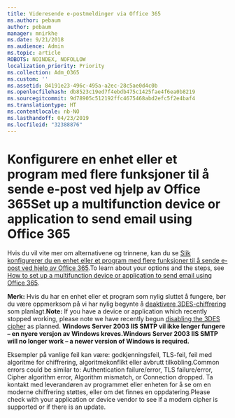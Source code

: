 ```yaml
---
title: Videresende e-postmeldinger via Office 365
ms.author: pebaum
author: pebaum
manager: mnirkhe
ms.date: 9/21/2018
ms.audience: Admin
ms.topic: article
ROBOTS: NOINDEX, NOFOLLOW
localization_priority: Priority
ms.collection: Adm_O365
ms.custom: ''
ms.assetid: 84191e23-496c-495a-a2ec-28c5ae0d4c0b
ms.openlocfilehash: db8523c19ed7f4ebdb475c1425fae4f6ea0b8219
ms.sourcegitcommit: 9d78905c512192ffc4675468abd2efc5f2e4baf4
ms.translationtype: HT
ms.contentlocale: nb-NO
ms.lasthandoff: 04/23/2019
ms.locfileid: "32388876"
---
```

# <a name="set-up-a-multifunction-device-or-application-to-send-email-using-office-365"></a><span data-ttu-id="8f923-102">Konfigurere en enhet eller et program med flere funksjoner til å sende e-post ved hjelp av Office 365</span><span class="sxs-lookup"><span data-stu-id="8f923-102">Set up a multifunction device or application to send email using Office 365</span></span>

<span data-ttu-id="8f923-103">Hvis du vil vite mer om alternativene og trinnene, kan du se [Slik konfigurerer du en enhet eller et program med flere funksjoner til å sende e-post ved hjelp av Office 365](https://support.office.com/article/69f58e99-c550-4274-ad18-c805d654b4c4).</span><span class="sxs-lookup"><span data-stu-id="8f923-103">To learn about your options and the steps, see [How to set up a multifunction device or application to send email using Office 365](https://support.office.com/article/69f58e99-c550-4274-ad18-c805d654b4c4).</span></span>
  
<span data-ttu-id="8f923-104">**Merk:** Hvis du har en enhet eller et program som nylig sluttet å fungere, bør du være oppmerksom på vi har nylig begynte å [deaktivere 3DES-chiffrering](https://docs.microsoft.com/office365/securitycompliance/technical-reference-details-about-encryption) som planlagt.</span><span class="sxs-lookup"><span data-stu-id="8f923-104">**Note:** If you have a device or application which recently stopped working, please note we have recently begun [disabling the 3DES cipher](https://docs.microsoft.com/office365/securitycompliance/technical-reference-details-about-encryption) as planned.</span></span>  <span data-ttu-id="8f923-105">**Windows Server 2003 IIS SMTP vil ikke lenger fungere – en nyere versjon av Windows kreves.**</span><span class="sxs-lookup"><span data-stu-id="8f923-105">**Windows Server 2003 IIS SMTP will no longer work – a newer version of Windows is required.**</span></span> 

<span data-ttu-id="8f923-106">Eksempler på vanlige feil kan være: godkjenningsfeil, TLS-feil, feil med algoritme for chiffrering, algoritmekonflikt eller avbrutt tilkobling.</span><span class="sxs-lookup"><span data-stu-id="8f923-106">Common errors could be similar to: Authentication failure/error, TLS failure/error, Cipher algorithm error, Algorithm mismatch, or Connection dropped.</span></span>  <span data-ttu-id="8f923-107">Ta kontakt med leverandøren av programmet eller enheten for å se om en moderne chiffrering støttes, eller om det finnes en oppdatering.</span><span class="sxs-lookup"><span data-stu-id="8f923-107">Please check with your application or device vendor to see if a modern cipher is supported or if there is an update.</span></span>
